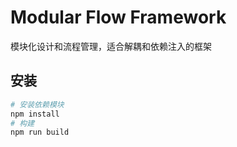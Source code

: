 # Modular Flow Framework
模块化设计和流程管理，适合解耦和依赖注入的框架

## 安装

```bash
# 安装依赖模块
npm install
# 构建
npm run build
```
